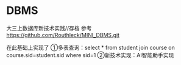 # DBMS
大三上数据库新技术实践//存档
参考 https://github.com/Routhleck/MINI_DBMS.git

在此基础上实现了
①多表查询：select * from student join course on course.sid=student.sid where sid=1
②新技术实现：AI智能助手实现
